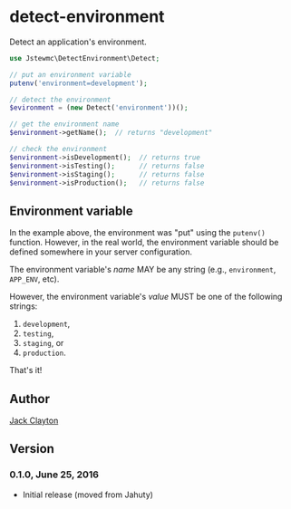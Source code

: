 # detect-environment
Detect an application's environment.

```php
use Jstewmc\DetectEnvironment\Detect;

// put an environment variable
putenv('environment=development');

// detect the environment
$evironment = (new Detect('environment'))();

// get the environment name
$environment->getName();  // returns "development"

// check the environment
$environment->isDevelopment();  // returns true
$environment->isTesting();      // returns false
$environment->isStaging();      // returns false
$environment->isProduction();   // returns false
```

## Environment variable

In the example above, the environment was "put" using the `putenv()` function. However, in the real world, the environment variable should be defined somewhere in your server configuration.

The environment variable's _name_ MAY be any string (e.g., `environment`, `APP_ENV`, etc). 

However, the environment variable's _value_ MUST be one of the following strings: 

1. `development`, 
2. `testing`, 
3. `staging`, or 
4. `production`.

That's it!

## Author

[Jack Clayton](mailto:jack@jahuty.com)

## Version

### 0.1.0, June 25, 2016

* Initial release (moved from Jahuty)

